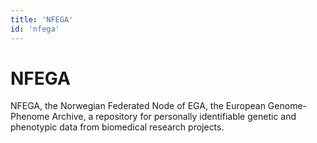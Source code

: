 ```yaml
---
title: 'NFEGA'
id: 'nfega'
---
```

# NFEGA
NFEGA, the Norwegian Federated Node of EGA, the European Genome-Phenome Archive, a repository for personally identifiable genetic and phenotypic data from biomedical research projects.
